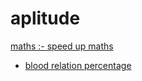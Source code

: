 # aplitude
[maths :- speed up maths](https://youtu.be/YbecVX3vr9k)
* [blood relation ](https://youtu.be/6dAICBbsx2M)
[percentage](https://youtu.be/6dAICBbsx2M)

